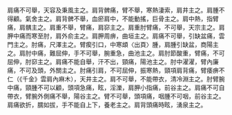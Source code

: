 肩痛不可舉，天容及秉風主之。肩背髀痛，臂不舉，寒熱淒索，肩井主之。肩腫不得顧。氣舍主之。肩背髀不舉，血瘀肩中，不能動搖，巨骨主之。肩中熱，指臂痛，肩髃主之。肩重不舉，臂痛，肩窌主之。肩重肘臂痛，不可舉，天宗主之。肩胛中痛而寒至肘，肩外俞主之。肩胛周痹，曲垣主之。肩痛不可舉，引缺盆痛，雲門主之。肘痛，尺澤主之。臂瘈引口，中寒䪼〈出頁〉腫，肩腫引缺盆，商陽主之。肩肘中痛，難屈伸，手不可舉，腕重急，曲池主之。肩肘節酸重，臂痛，不可屈伸，肘窌主之。肩痛不能自舉，汗不出，頸痛，陽池主之。肘中濯濯，臂內廉痛，不可及頭，外關主之。肘痛引肩，不可屈伸，振寒熱，頸項肩背痛，臂痿痹不仁（《千金》雲肩內麻木），天井主之。肩不可舉，不能帶衣，清冷淵主之。肘臂腕中痛，頸腫不可以顧，頭項急痛，眩，淫濼，肩胛小指痛，前谷主之。肩痛不可自帶衣，臂腕外側痛不舉，陽谷主之。臂不可舉，頭項痛，咽腫不可咽，前谷主之。肩痛欲折，臑如拔，手不能自上下，養老主之。肩背頭痛時眩，湧泉主之。